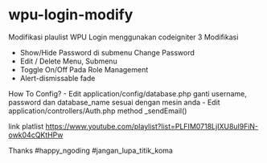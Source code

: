 # wpu-login-modify
Modifikasi plaulist WPU Login menggunakan codeigniter 3
Modifikasi
  - Show/Hide Password di submenu Change Password
  - Edit / Delete Menu, Submenu
  - Toggle On/Off Pada Role Management
  - Alert-dismissable fade

How To Config?
	- Edit application/config/database.php ganti username, password dan database_name sesuai dengan mesin anda
	- Edit application/controllers/Auth.php method _sendEmail()

link platlist https://www.youtube.com/playlist?list=PLFIM0718LjIXU8ul9FiN-owk04cQKtHPw

Thanks
#happy_ngoding
#jangan_lupa_titik_koma
